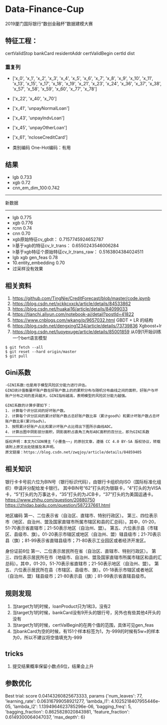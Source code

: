 # Data-Finance-Cup
2019厦门国际银行“数创金融杯”数据建模大赛

## 特征工程：
certValidStop
bankCard
residentAddr
certValidBegin
certId
dist
### 重复列

- ['x_0', 'x_1', 'x_2', 'x_3', 'x_4', 'x_5', 'x_6', 'x_7', 'x_8', 'x_9', 'x_10', 'x_11', 'x_13', 'x_15', 'x_17', 'x_18', 'x_19', 'x_21', 'x_23', 'x_24', 'x_36', 'x_37', 'x_38', 'x_57', 'x_58', 'x_59', 'x_60', 'x_77', 'x_78']
- ['x_22', 'x_40', 'x_70']
- ['x_41', 'unpayNormalLoan']
- ['x_43', 'unpayIndvLoan']
- ['x_45', 'unpayOtherLoan']
- ['x_61', 'ncloseCreditCard']

- 类别编码 One-Hot编码：有用
## 结果
- lgb 0.733
- xgb 0.72
- cnn_em_dim_100:0.742


------

新数据

------
- lgb 0.775
- xgb 0.776
- rcnn 0.74
- cnn 0.70
- xgb原始特征cv_gbdt： 0.7157745924652787
- lr基于xgb的特征cv_lr_trans： 0.6550243546006284
- lr基于xgb特征个原始特征cv_lr_trans_raw： 0.5163804384024511
- lgb xgb gen_feas 0.78
- 10.entity_embedding 0.70
- 过采样没有效果
## 相关资料

1. https://github.com/TingNie/CreditForecast/blob/master/code.ipynb
2. https://blog.csdn.net/xckkcxxck/article/details/84533862
3. https://blog.csdn.net/huakai16/article/details/84099033
4. https://tianchi.aliyun.com/notebook-ai/detail?postId=41822
5. https://www.cnblogs.com/wkang/p/9657032.html GBDT + LR 的结构
6. https://blog.csdn.net/dengxing1234/article/details/73739836 Xgboost+lr
7. https://blog.csdn.net/luoyexuge/article/details/85001859 从0到1开始训练一个bert语言模型

```
$ git fetch --all
$ git reset --hard origin/master 
$ git pull
```

## Gini系数
```text
·GINI系数:也是用于模型风险区分能力进行评估。
GINI统计值衡量坏账户数在好账户数上的的累积分布与随机分布曲线之间的面积，好账户与坏账户分布之间的差异越大，GINI指标越高，表明模型的风险区分能力越强。

GINI系数的计算步骤如下：
1. 计算每个评分区间的好坏账户数。
2. 计算每个评分区间的累计好账户数占总好账户数比率（累计good%）和累计坏账户数占总坏账户数比率(累计bad%)。
3. 按照累计好账户占比和累计坏账户占比得出下图所示曲线ADC。
4. 计算出图中阴影部分面积，阴影面积占直角三角形ABC面积的百分比，即为GINI系数
————————————————
版权声明：本文为CSDN博主「小墨鱼~~」的原创文章，遵循 CC 4.0 BY-SA 版权协议，转载请附上原文出处链接及本声明。
原文链接：https://blog.csdn.net/zwqjoy/article/details/84859405
```

## 相关知识
银行卡卡号前六位为BIN号（银行标识代码），由银行卡组织向ISO（国际标准化组织）申请并分配给发卡银行。
其中BIN号“62”打头的为银联卡，“4”打头的为VISA卡，“5”打头的为万事达卡，“35”打头的为JCB卡，“37”打头的为美国运通卡。
https://www.zhihu.com/question/20880750
https://zhidao.baidu.com/question/587237661.html

地区编码
第一、二位表示省（自治区、直辖市、特别行政区）。
第三、四位表示市（地区、自治州、盟及国家直辖市所属市辖区和县的汇总码）。其中，01-20，51-70表示省直辖市；21-50表示地区（自治州、盟）。
第五、六位表示县（市辖区、县级市、旗）。01-20表示市辖区或地区（自治州、盟）辖县级市；21-70表示县（旗）；81-99表示省直辖县级市；71-80表示工业园区或者经济开发区。

身份证前6位
第一、二位表示居民所在省（自治区、直辖市、特别行政区）。
第三、四位表示居民所在市（地级市、自治州、盟及国家直辖市所属市辖区和县的汇总码）。其中，01-20，51-70表示省直辖市；21-50表示地区（自治州、盟）。
第五、六位表示居民所在县（市辖区、县级市、旗）。01-18表示市辖区或者地区（自治州、盟）辖县级市；21-80表示县（旗）；81-99表示省直辖县级市。


## 规则发现
1. 当target为1的时候，loanProduct只为1和3，没有2
2. 当target为1的时候，bankCard没有9开头的银行号，另外也有些其他4开头的没有
3. 当target为1的时候，certValBegin的在两个值的范围，具体可见gen_feas
4. 当bankCard为空的时候，有151个样本标签为1，为-999的时候有5w+的样本为0，所以不建议将空值填充为-999

## tricks
1. 提交结果概率保留小数点6位，结果会上升


## 参数优化

Best trial: score 0.04143260825673333, params {'num_leaves': 77, 'learning_rate': 0.06316799058921277, 'lambda_l1': 4.1025218407955446e-05, 'lambda_l2': 1.1394964623785296e-06, 'bagging_freq': 5, 'bagging_fraction': 0.8625828020843981, 'feature_fraction': 0.6149300064047037, 'max_depth': 6}
